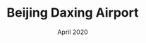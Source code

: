 ---
title: Beijing Daxing Airport
first_line: Daxing
second_line: Airport
date: April 2020
layout: post-layout-one
architect: Zaha Hadid Architects – 2019
byline: The Guardian
link: https://www.theguardian.com/world/2019/sep/25/daxing-international-airport-zaha-hadid-starfish-opens-beijing

assets:
  first_img: ./img/delete.jpg
  second_img: ./img/delete-02.jpg
  third_img: ./img/delete-03.jpg

first_paragraph: |
  Less than five years after construction began, the 450bn yuan (£50bn) Daxing international airport was officially opened on September 26, 2019. The new mega-airport, the second in Beijing, was designed by the late architect Zaha Hadid in the shape of a starfish with five connected concourses. It is said to be the world’s largest single-building airport terminal. At 700,000 sq metres, with four runways, it is expected to be able to handle 72 million passengers a year by 2025.

large_paragraph: |
  The airport is arranged around a central "grand courtyard" with five aircraft piers radiating directly out to give the building the appearance of a starfish from above. The four-storey airport is arranged around this central space, which is naturally lit with a glass roof that the studio refers to as a "central orientation space dome".

last_paragraph: |
    "Echoing principles within traditional Chinese architecture that organise interconnected spaces around a central courtyard, the terminal's design guides all passengers seamlessly through the relevant departure, arrival or transfer zones towards the grand courtyard at its centre – a multi- layered meeting space at the heart of the terminal," explained the studio.
---
